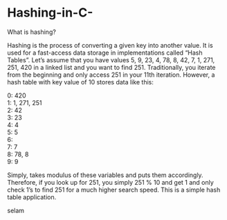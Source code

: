 # Hashing-in-C-

What is hashing?

Hashing is the process of converting a given key into another value. It is used for a fast-access data storage in implementations called “Hash Tables”.
Let’s assume that you have values 5, 9, 23, 4, 78, 8, 42, 7, 1, 271, 251, 420 in a linked list and you want to find 251. Traditionally, you iterate from the beginning and only access 251 in your 11th iteration. However, a hash table with key value of 10 stores data like this:<br>

0: 420<br>
1: 1, 271, 251<br>
2: 42<br>
3: 23<br>
4: 4<br>
5: 5<br>
6:<br>
7: 7<br>
8: 78, 8<br>
9: 9<br>

Simply, takes modulus of these variables and puts them accordingly. Therefore, if you look up for 251, you simply 251 % 10 and get 1 and only check 1’s to find 251 for a much higher search speed. This is a simple hash table application.

selam
